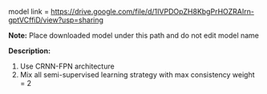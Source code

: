model link = https://drive.google.com/file/d/1IVPDOpZH8KbgPrHOZRAIrn-gptVCffiD/view?usp=sharing

**Note:** Place downloaded model under this path and do not edit model name

**Description:** 
1. Use CRNN-FPN architecture
2. Mix all semi-supervised learning strategy with max consistency weight = 2
